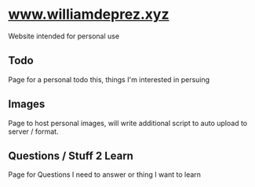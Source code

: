 # www.williamdeprez.xyz

Website intended for personal use

## Todo

Page for a personal todo this, things I'm interested in persuing

## Images

Page to host personal images, will write additional script to auto upload to server / format.

## Questions / Stuff 2 Learn

Page for Questions I need to answer or thing I want to learn